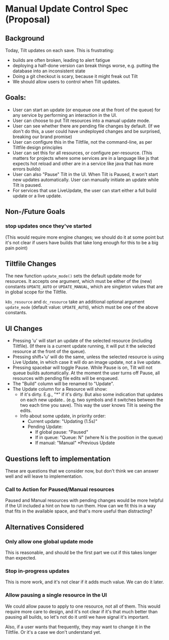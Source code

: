 # Manual Update Control Spec (Proposal)
## Background
Today, Tilt updates on each save. This is frustrating:
* builds are often broken, leading to alert fatigue
* deploying a half-done version can break things worse, e.g. putting the database into an inconsistent state
* Doing a git checkout is scary, because it might freak out Tilt
* We should allow users to control when Tilt updates.
## Goals:
* User can start an update (or enqueue one at the front of the queue) for any service by performing an interaction in the UI.
* User can choose to put Tilt resources into a manual update mode.
* User can see whether there are pending file changes by default. (If we don't do this, a user could have undeployed changes and be surprised, breaking our brand promise)
* User can configure this in the Tiltfile, not the command-line, as per Tiltfile design principles
* User can set this for all resources, or configure per-resource. (This matters for projects where some services are in a language like js that expects hot reload and other are in a service like java that has more errors builds)
* User can also "Pause" Tilt in the UI. When Tilt is Paused, it won't start new updates automatically. User can manually initiate an update while Tilt is paused.
* For services that use LiveUpdate, the user can start either a full build update or a live update.
## Non-/Future Goals
### stop updates once they've started
(This would require more engine changes; we should do it at some point but it's not clear if users have builds that take long enough for this to be a big pain point)
## Tiltfile Changes
The new function `update_mode()` sets the default update mode for resources. It accepts one argument, which must be either of the (new) constants `UPDATE_AUTO` or `UPDATE_MANUAL`, which are singleton values that are in global scope for the Tiltfile.

`k8s_resource` and `dc_resource` take an additional optional argument `update_mode` (default value: `UPDATE_AUTO`), which must be one of the above constants.

## UI Changes
* Pressing 'u' will start an update of the selected resource (including Tiltfile). (If there is a current update running, it will put it the selected resource at the front of the queue).
* Pressing shift+'u' will do the same, unless the selected resource is using Live Update, in which case it will do an image update, not a live update.
* Pressing spacebar will toggle Pause. While Pause is on, Tilt will not queue builds automatically. At the moment the user turns off Pause, all resources with pending file edits will be enqueued.
* The "Build" column will be renamed to "Update".
* The Update column for a Resource will show:
  * If it's dirty. E.g., "*" if it's dirty. But also some indication that updates on each new update.. (e.g. two symbols and it switches between the two each time you save). This way the user knows Tilt is seeing the edits.
  * Info about some update, in priority order:
    * Current update: "Updating (1.5s)"
    * Pending Update:
      * If global pause: "Paused"
      * If in queue: "Queue: N" (where N is the position in the queue)
      * If manual: "Manual"
    *Previous Update

## Questions left to implementation
These are questions that we consider now, but don't think we can answer well and will leave to implementation.

### Call to Action for Paused/Manual resources
Paused and Manual resources with pending changes would be more helpful if the UI included a hint on how to run them. How can we fit this in a way that fits in the available space, and that's more useful than distracting?

## Alternatives Considered

### Only allow one global update mode
This is reasonable, and should be the first part we cut if this takes longer than expected.

### Stop in-progress updates
This is more work, and it's not clear if it adds much value. We can do it later.

### Allow pausing a single resource in the UI
We could allow pause to apply to one resource, not all of them. This would require more care to design, and it's not clear if it's that much better than pausing all builds, so let's not do it until we have signal it's important.

Also, if a user wants that frequently, they may want to change it in the Tiltfile. Or it's a case we don't understand yet.
